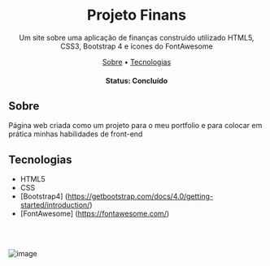 <h1 align="center">
  <br>
  Projeto Finans
  <br>
</h1>

<p align="center"> Um site sobre uma aplicação de finanças construído utilizado HTML5, CSS3, Bootstrap 4 e ícones do FontAwesome <p>

<p align="center">
 <a href="#sobre">Sobre</a> •
 <a href="#tecnologias">Tecnologias</a> 
</p>

<h4 align="center"> 
	 Status: Concluído
</h4>

## Sobre

Página web criada como um projeto para o meu portfolio e para colocar em prática minhas habilidades de front-end

## **Tecnologias**

- HTML5
- CSS
- [Bootstrap4] (https://getbootstrap.com/docs/4.0/getting-started/introduction/)
- [FontAwesome] (https://fontawesome.com/)

<br><br>

![image](https://user-images.githubusercontent.com/44476242/111631339-09aac300-87d2-11eb-9969-3e07becd80a6.png)


